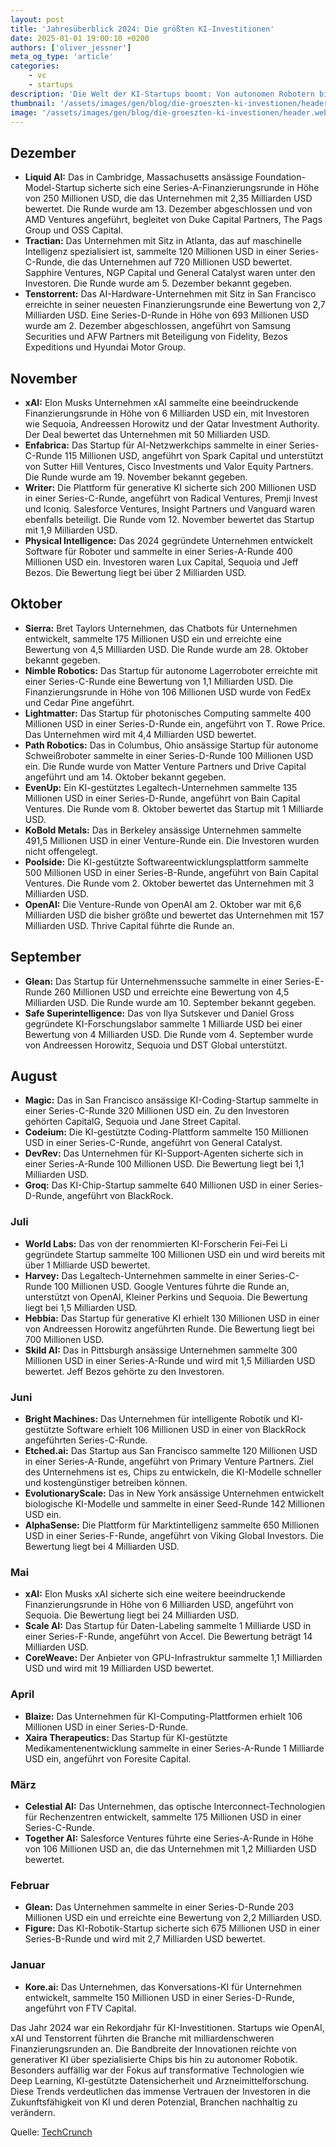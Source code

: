 ```yaml
---
layout: post
title: 'Jahresüberblick 2024: Die größten KI-Investitionen'
date: 2025-01-01 19:00:10 +0200
authors: ['oliver_jessner']
meta_og_type: 'article'
categories:
    - vc
    - startups
description: 'Die Welt der KI-Startups boomt: Von autonomen Robotern bis zu bahnbrechenden Chips – Technologieunternehmen weltweit sammeln Milliarden, um die nächste Innovationswelle anzutreiben. In diesem Überblick findest du die spannendsten Finanzierungsrunden des Jahres 2024, die eindrucksvoll zeigen, wohin die Reise geht.'
thumbnail: '/assets/images/gen/blog/die-groeszten-ki-investionen/header_thumbnail.webp'
image: '/assets/images/gen/blog/die-groeszten-ki-investionen/header.webp'
---
```


## **Dezember**

-   **Liquid AI:** Das in Cambridge, Massachusetts ansässige Foundation-Model-Startup sicherte sich eine Series-A-Finanzierungsrunde in Höhe von 250 Millionen USD, die das Unternehmen mit 2,35 Milliarden USD bewertet. Die Runde wurde am 13. Dezember abgeschlossen und von AMD Ventures angeführt, begleitet von Duke Capital Partners, The Pags Group und OSS Capital.
-   **Tractian:** Das Unternehmen mit Sitz in Atlanta, das auf maschinelle Intelligenz spezialisiert ist, sammelte 120 Millionen USD in einer Series-C-Runde, die das Unternehmen auf 720 Millionen USD bewertet. Sapphire Ventures, NGP Capital und General Catalyst waren unter den Investoren. Die Runde wurde am 5. Dezember bekannt gegeben.
-   **Tenstorrent:** Das AI-Hardware-Unternehmen mit Sitz in San Francisco erreichte in seiner neuesten Finanzierungsrunde eine Bewertung von 2,7 Milliarden USD. Eine Series-D-Runde in Höhe von 693 Millionen USD wurde am 2. Dezember abgeschlossen, angeführt von Samsung Securities und AFW Partners mit Beteiligung von Fidelity, Bezos Expeditions und Hyundai Motor Group.

## **November**

-   **xAI:** Elon Musks Unternehmen xAI sammelte eine beeindruckende Finanzierungsrunde in Höhe von 6 Milliarden USD ein, mit Investoren wie Sequoia, Andreessen Horowitz und der Qatar Investment Authority. Der Deal bewertet das Unternehmen mit 50 Milliarden USD.
-   **Enfabrica:** Das Startup für AI-Netzwerkchips sammelte in einer Series-C-Runde 115 Millionen USD, angeführt von Spark Capital und unterstützt von Sutter Hill Ventures, Cisco Investments und Valor Equity Partners. Die Runde wurde am 19. November bekannt gegeben.
-   **Writer:** Die Plattform für generative KI sicherte sich 200 Millionen USD in einer Series-C-Runde, angeführt von Radical Ventures, Premji Invest und Iconiq. Salesforce Ventures, Insight Partners und Vanguard waren ebenfalls beteiligt. Die Runde vom 12. November bewertet das Startup mit 1,9 Milliarden USD.
-   **Physical Intelligence:** Das 2024 gegründete Unternehmen entwickelt Software für Roboter und sammelte in einer Series-A-Runde 400 Millionen USD ein. Investoren waren Lux Capital, Sequoia und Jeff Bezos. Die Bewertung liegt bei über 2 Milliarden USD.

## **Oktober**

-   **Sierra:** Bret Taylors Unternehmen, das Chatbots für Unternehmen entwickelt, sammelte 175 Millionen USD ein und erreichte eine Bewertung von 4,5 Milliarden USD. Die Runde wurde am 28. Oktober bekannt gegeben.
-   **Nimble Robotics:** Das Startup für autonome Lagerroboter erreichte mit einer Series-C-Runde eine Bewertung von 1,1 Milliarden USD. Die Finanzierungsrunde in Höhe von 106 Millionen USD wurde von FedEx und Cedar Pine angeführt.
-   **Lightmatter:** Das Startup für photonisches Computing sammelte 400 Millionen USD in einer Series-D-Runde ein, angeführt von T. Rowe Price. Das Unternehmen wird mit 4,4 Milliarden USD bewertet.
-   **Path Robotics:** Das in Columbus, Ohio ansässige Startup für autonome Schweißroboter sammelte in einer Series-D-Runde 100 Millionen USD ein. Die Runde wurde von Matter Venture Partners und Drive Capital angeführt und am 14. Oktober bekannt gegeben.
-   **EvenUp:** Ein KI-gestütztes Legaltech-Unternehmen sammelte 135 Millionen USD in einer Series-D-Runde, angeführt von Bain Capital Ventures. Die Runde vom 8. Oktober bewertet das Startup mit 1 Milliarde USD.
-   **KoBold Metals:** Das in Berkeley ansässige Unternehmen sammelte 491,5 Millionen USD in einer Venture-Runde ein. Die Investoren wurden nicht offengelegt.
-   **Poolside:** Die KI-gestützte Softwareentwicklungsplattform sammelte 500 Millionen USD in einer Series-B-Runde, angeführt von Bain Capital Ventures. Die Runde vom 2. Oktober bewertet das Unternehmen mit 3 Milliarden USD.
-   **OpenAI:** Die Venture-Runde von OpenAI am 2. Oktober war mit 6,6 Milliarden USD die bisher größte und bewertet das Unternehmen mit 157 Milliarden USD. Thrive Capital führte die Runde an.

## **September**

-   **Glean:** Das Startup für Unternehmenssuche sammelte in einer Series-E-Runde 260 Millionen USD und erreichte eine Bewertung von 4,5 Milliarden USD. Die Runde wurde am 10. September bekannt gegeben.
-   **Safe Superintelligence:** Das von Ilya Sutskever und Daniel Gross gegründete KI-Forschungslabor sammelte 1 Milliarde USD bei einer Bewertung von 4 Milliarden USD. Die Runde vom 4. September wurde von Andreessen Horowitz, Sequoia und DST Global unterstützt.

## **August**

-   **Magic:** Das in San Francisco ansässige KI-Coding-Startup sammelte in einer Series-C-Runde 320 Millionen USD ein. Zu den Investoren gehörten CapitalG, Sequoia und Jane Street Capital.
-   **Codeium:** Die KI-gestützte Coding-Plattform sammelte 150 Millionen USD in einer Series-C-Runde, angeführt von General Catalyst.
-   **DevRev:** Das Unternehmen für KI-Support-Agenten sicherte sich in einer Series-A-Runde 100 Millionen USD. Die Bewertung liegt bei 1,1 Milliarden USD.
-   **Groq:** Das KI-Chip-Startup sammelte 640 Millionen USD in einer Series-D-Runde, angeführt von BlackRock.

### **Juli**

-   **World Labs:** Das von der renommierten KI-Forscherin Fei-Fei Li gegründete Startup sammelte 100 Millionen USD ein und wird bereits mit über 1 Milliarde USD bewertet.
-   **Harvey:** Das Legaltech-Unternehmen sammelte in einer Series-C-Runde 100 Millionen USD. Google Ventures führte die Runde an, unterstützt von OpenAI, Kleiner Perkins und Sequoia. Die Bewertung liegt bei 1,5 Milliarden USD.
-   **Hebbia:** Das Startup für generative KI erhielt 130 Millionen USD in einer von Andreessen Horowitz angeführten Runde. Die Bewertung liegt bei 700 Millionen USD.
-   **Skild AI:** Das in Pittsburgh ansässige Unternehmen sammelte 300 Millionen USD in einer Series-A-Runde und wird mit 1,5 Milliarden USD bewertet. Jeff Bezos gehörte zu den Investoren.

### **Juni**

-   **Bright Machines:** Das Unternehmen für intelligente Robotik und KI-gestützte Software erhielt 106 Millionen USD in einer von BlackRock angeführten Series-C-Runde.
-   **Etched.ai:** Das Startup aus San Francisco sammelte 120 Millionen USD in einer Series-A-Runde, angeführt von Primary Venture Partners. Ziel des Unternehmens ist es, Chips zu entwickeln, die KI-Modelle schneller und kostengünstiger betreiben können.
-   **EvolutionaryScale:** Das in New York ansässige Unternehmen entwickelt biologische KI-Modelle und sammelte in einer Seed-Runde 142 Millionen USD ein.
-   **AlphaSense:** Die Plattform für Marktintelligenz sammelte 650 Millionen USD in einer Series-F-Runde, angeführt von Viking Global Investors. Die Bewertung liegt bei 4 Milliarden USD.

### **Mai**

-   **xAI:** Elon Musks xAI sicherte sich eine weitere beeindruckende Finanzierungsrunde in Höhe von 6 Milliarden USD, angeführt von Sequoia. Die Bewertung liegt bei 24 Milliarden USD.
-   **Scale AI:** Das Startup für Daten-Labeling sammelte 1 Milliarde USD in einer Series-F-Runde, angeführt von Accel. Die Bewertung beträgt 14 Milliarden USD.
-   **CoreWeave:** Der Anbieter von GPU-Infrastruktur sammelte 1,1 Milliarden USD und wird mit 19 Milliarden USD bewertet.

### **April**

-   **Blaize:** Das Unternehmen für KI-Computing-Plattformen erhielt 106 Millionen USD in einer Series-D-Runde.
-   **Xaira Therapeutics:** Das Startup für KI-gestützte Medikamentenentwicklung sammelte in einer Series-A-Runde 1 Milliarde USD ein, angeführt von Foresite Capital.

### **März**

-   **Celestial AI:** Das Unternehmen, das optische Interconnect-Technologien für Rechenzentren entwickelt, sammelte 175 Millionen USD in einer Series-C-Runde.
-   **Together AI:** Salesforce Ventures führte eine Series-A-Runde in Höhe von 106 Millionen USD an, die das Unternehmen mit 1,2 Milliarden USD bewertet.

### **Februar**

-   **Glean:** Das Unternehmen sammelte in einer Series-D-Runde 203 Millionen USD ein und erreichte eine Bewertung von 2,2 Milliarden USD.
-   **Figure:** Das KI-Robotik-Startup sicherte sich 675 Millionen USD in einer Series-B-Runde und wird mit 2,7 Milliarden USD bewertet.

### **Januar**

-   **Kore.ai:** Das Unternehmen, das Konversations-KI für Unternehmen entwickelt, sammelte 150 Millionen USD in einer Series-D-Runde, angeführt von FTV Capital.

Das Jahr 2024 war ein Rekordjahr für KI-Investitionen. Startups wie OpenAI, xAI und Tenstorrent führten die Branche mit milliardenschweren Finanzierungsrunden an. Die Bandbreite der Innovationen reichte von generativer KI über spezialisierte Chips bis hin zu autonomer Robotik. Besonders auffällig war der Fokus auf transformative Technologien wie Deep Learning, KI-gestützte Datensicherheit und Arzneimittelforschung. Diese Trends verdeutlichen das immense Vertrauen der Investoren in die Zukunftsfähigkeit von KI und deren Potenzial, Branchen nachhaltig zu verändern.

Quelle: [TechCrunch](https://techcrunch.com/2024/12/20/heres-the-full-list-of-49-us-ai-startups-that-have-raised-100m-or-more-in-2024//)
